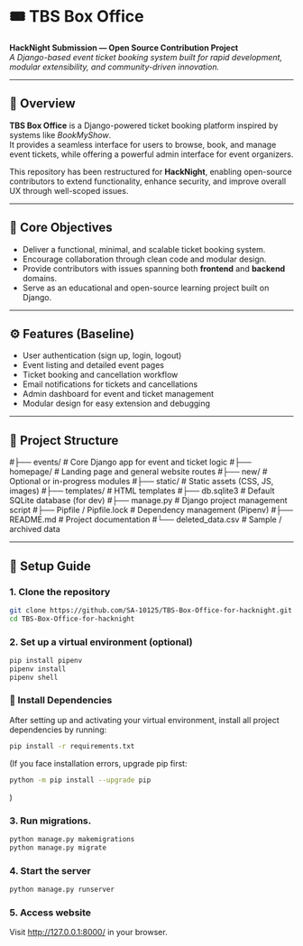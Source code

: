 # 🎟️ TBS Box Office

**HackNight Submission — Open Source Contribution Project**  
*A Django-based event ticket booking system built for rapid development, modular extensibility, and community-driven innovation.*

---

## 🚀 Overview

**TBS Box Office** is a Django-powered ticket booking platform inspired by systems like *BookMyShow*.  
It provides a seamless interface for users to browse, book, and manage event tickets, while offering a powerful admin interface for event organizers.

This repository has been restructured for **HackNight**, enabling open-source contributors to extend functionality, enhance security, and improve overall UX through well-scoped issues.

---

## 🧠 Core Objectives

- Deliver a functional, minimal, and scalable ticket booking system.  
- Encourage collaboration through clean code and modular design.  
- Provide contributors with issues spanning both **frontend** and **backend** domains.  
- Serve as an educational and open-source learning project built on Django.

---

## ⚙️ Features (Baseline)

- User authentication (sign up, login, logout)
- Event listing and detailed event pages
- Ticket booking and cancellation workflow
- Email notifications for tickets and cancellations
- Admin dashboard for event and ticket management
- Modular design for easy extension and debugging

---

## 📁 Project Structure

#├── events/ # Core Django app for event and ticket logic
#├── homepage/ # Landing page and general website routes
#├── new/ # Optional or in-progress modules
#├── static/ # Static assets (CSS, JS, images)
#├── templates/ # HTML templates
#├── db.sqlite3 # Default SQLite database (for dev)
#├── manage.py # Django project management script
#├── Pipfile / Pipfile.lock # Dependency management (Pipenv)
#├── README.md # Project documentation
#└── deleted_data.csv # Sample / archived data


---

## 🧰 Setup Guide

### 1. Clone the repository
```bash
git clone https://github.com/SA-10125/TBS-Box-Office-for-hacknight.git
cd TBS-Box-Office-for-hacknight
```
### 2. Set up a virtual environment (optional)
```bash
pip install pipenv
pipenv install
pipenv shell
```
### 🧩 Install Dependencies
After setting up and activating your virtual environment, install all project dependencies by running:
```bash
pip install -r requirements.txt
```
(If you face installation errors, upgrade pip first:
```bash
python -m pip install --upgrade pip
```
)
### 3. Run migrations.
```bash
python manage.py makemigrations
python manage.py migrate
```

### 4. Start the server
```bash
python manage.py runserver
```
### 5. Access website
Visit http://127.0.0.1:8000/ in your browser.
